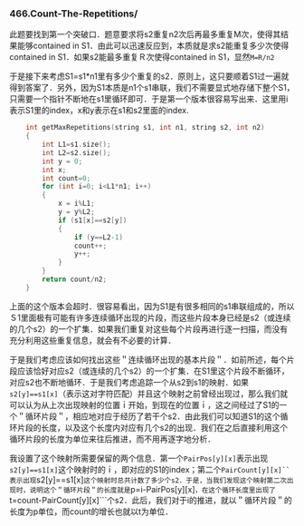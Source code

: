 ### 466.Count-The-Repetitions/

此题要找到第一个突破口．题意要求将s2重复n2次后再最多重复M次，使得其结果能够contained in S1．由此可以迅速反应到，本质就是求s2能重复多少次使得contained in S1．如果s2能最多重复Ｒ次使得contained in S1，显然```M=R/n2```

于是接下来考虑S1=s1*n1里有多少个重复的s2．原则上，这只要顺着S1过一遍就得到答案了．另外，因为S1本质是n1个s1串联，我们不需要显式地存储下整个S1，只需要一个指针不断地在s1里循环即可．于是第一个版本很容易写出来．这里用i表示S1里的index，x和y表示在s1和s2里面的index.
```cpp
    int getMaxRepetitions(string s1, int n1, string s2, int n2) 
    {
        int L1=s1.size();
        int L2=s2.size();        
        int y = 0;        
        int x;
        int count=0;
        for (int i=0; i<L1*n1; i++)
        {
            x = i%L1;
            y = y%L2;
            if (s1[x]==s2[y])
            {                
                if (y==L2-1)
                count++;
                y++;
            }                
        }
        return count/n2;
    }
```
上面的这个版本会超时．很容易看出，因为S1是有很多相同的s1串联组成的，所以Ｓ1里面极有可能有许多连续循环出现的片段，而这些片段本身已经是s2（或连续的几个s2）的一个扩集．如果我们重复对这些每个片段再进行逐一扫描，而没有充分利用这些重复信息，就会有不必要的计算．

于是我们考虑应该如何找出这些＂连续循环出现的基本片段＂．如前所述，每个片段应该恰好对应s2（或连续的几个s2）的一个扩集．在S1里这个片段不断循环，对应s2也不断地循环．于是我们考虑追踪一个从s2到s1的映射．如果```s2[y]==s1[x]```（表示这对字符匹配）并且这个映射之前曾经出现过，那么我们就可以认为从上次出现映射的位置ｉ开始，到现在的位置ｉ，这之间经过了S1的一个＂循环片段＂，相应地对应于经历了若干个s2．由此我们可以知道S1的这个循环片段的长度，以及这个长度内对应有几个s2的出现．我们在之后直接利用这个循环片段的长度为单位来往后推进，而不用再逐字地分析．

我设置了这个映射所需要保留的两个信息．第一个```PairPos[y][x]```表示出现```s2[y]==s1[x]```这个映射时的ｉ，即对应的S1的index；第二个```PairCount[y][x]``表示出现```s2[y]==s1[x]```这个映射时总共计数了多少个s2．于是，当我们发现这个映射第二次出现时，说明这个＂循环片段＂的长度就是```p=i-PairPos[y][x]```，在这个循环长度里出现了```t=count-PairCount[y][x]```个s2．此后，我们对于i的推进，就以＂循环片段＂的长度为p单位，而count的增长也就以t为单位．

